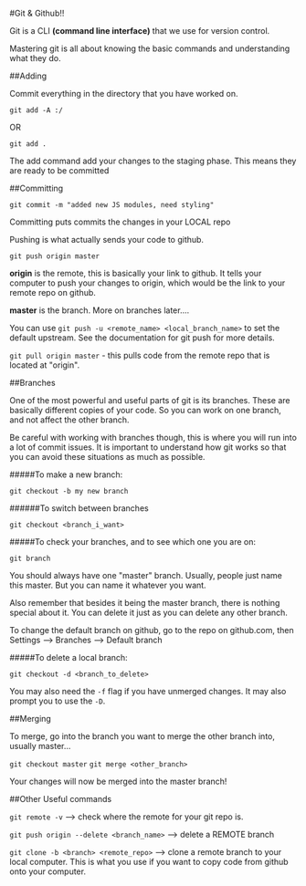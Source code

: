 #Git & Github!!

Git is a CLI **(command line interface)** that we use for version control. 

Mastering git is all about knowing the basic commands and understanding what they do.

##Adding

Commit everything in the directory that you have worked on.

`git add -A :/`

OR 

`git add .`

The add command add your changes to the staging phase. This means they are ready to be committed

##Committing

`git commit -m "added new JS modules, need styling"`

Committing puts commits the changes in your LOCAL repo

Pushing is what actually sends your code to github.

`git push origin master`

**origin** is the remote, this is basically your link to github. It tells your computer to push your changes to origin, which would be the link to your remote repo on github. 

**master** is the branch.  More on branches later....

You can use `git push -u <remote_name> <local_branch_name>` to set the default upstream. See the documentation for git push for more details.

`git pull origin master` - this pulls code from the remote repo that is located at "origin".


##Branches

One of the most powerful and useful parts of git is its branches.  These are basically different copies of your code. So you can work on one branch, and not affect the other branch.

Be careful with working with branches though, this is where you will run into a lot of commit issues.  It is important to understand how git works so that you can avoid these situations as much as possible.

#####To make a new branch:

`git checkout -b my new branch`

######To switch between branches

`git checkout <branch_i_want>`

#####To check your branches, and to see which one you are on:

`git branch`

You should always have one "master" branch. Usually, people just name this master. But you can name it whatever you want.

Also remember that besides it being the master branch, there is nothing special about it.  You can delete it just as you can delete any other branch.

To change the default branch on github, go to the repo on github.com, then Settings --> Branches --> Default branch

#####To delete a local branch:

`git checkout -d <branch_to_delete>`

You may also need the `-f` flag if you have unmerged changes. It may also prompt you to use the `-D`. 

##Merging

To merge, go into the branch you want to merge the other branch into, usually master...

`git checkout master`
`git merge <other_branch>`

Your changes will now be merged into the master branch!



##Other Useful commands

`git remote -v` --> check where the remote for your git repo is.

`git push origin --delete <branch_name>` --> delete a REMOTE branch

`git clone -b <branch> <remote_repo>` --> clone a remote branch to your local computer. This is what you use if you want to copy code from github onto your computer.







